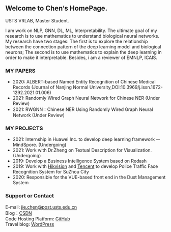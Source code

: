 ## Welcome to Chen‘s HomePage.

USTS VRLAB, Master Student.

I am work on NLP, GNN, DL, ML, Interpretability. 
The ultimate goal of my research is to use mathematics to understand biological neural networks. My research have two stages: The first is to explore the relationship between the connection pattern of the deep learning model and biological neurons; The second is to use mathematics to explain the deep learning in order to make it interpretable. Besides, i am a reviewer of EMNLP, ICAIS.


### MY PAPERS
- 2020: ALBERT-based Named Entity Recognition of Chinese Medical Records (Journal of Nanjing Normal University,DOI:10.3969/j.issn.1672-1292.2021.01.006)
- 2021: Randomly Wired Graph Neural Network for Chinese NER (Under Review)
- 2021: RWGNN：Chinese NER Using Randomly Wired Graph Neural Network (Under Review)

### MY PROJECTS
- 2021: Internship in Huawei Inc. to develop deep learning framework -- MindSpore. (Undergoing)
- 2021: Work with Dr.Zheng on Textual Description for Visualization. (Undergoing)
- 2019: Develop a Business Intelligence System based on Redash
- 2019: Work with [Hikvision](https://www.hikvision.com/en/) and [Tencent](https://www.tencent.com/zh-cn) to develop Police Traffic Face Recognition System for SuZhou City
- 2020: Responsible for the VUE-based front end in the Dust Management System


### Support or Contact

E-mail: <jie.chen@post.usts.edu.cn>  
Blog：[CSDN](https://drchen.blog.csdn.net/)  
Code Hosting Platform: [GitHub](https://github.com/JiechenJohn)  
Travel blog: [WordPress](https://idiotprofessorchen.wordpress.com/)
